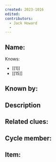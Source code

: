 ```yaml
---
created: 2023-1016
edited:
contributors:
  - Jack Howard
  - 
---
```


Name:
- 

Knows:
- [[1]]
- [[15]]

Known by:
- 

Description
- 

Related clues:
- 
Cycle member:
- 
Item:
- 




